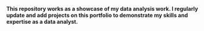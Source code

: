 **This repository works as a showcase of my data analysis work. I regularly update and add projects on this portfolio to demonstrate my skills and expertise as a data analyst.**
